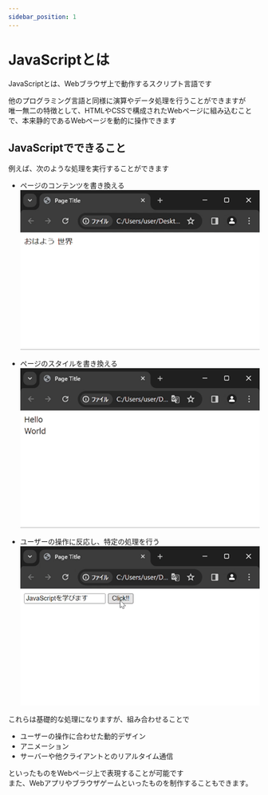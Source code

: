 ```yaml
---
sidebar_position: 1
---
```


# JavaScriptとは  
JavaScriptとは、Webブラウザ上で動作するスクリプト言語です  

他のプログラミング言語と同様に演算やデータ処理を行うことができますが  
唯一無二の特徴として、HTMLやCSSで構成されたWebページに組み込むことで、本来静的であるWebページを動的に操作できます

## JavaScriptでできること
例えば、次のような処理を実行することができます  
- ページのコンテンツを書き換える  
![js](./images/changeHTML.gif)

- ページのスタイルを書き換える  
![js](./images/changeStyle.gif)

- ユーザーの操作に反応し、特定の処理を行う  
![js](./images/userAction.gif)

これらは基礎的な処理になりますが、組み合わせることで  

- ユーザーの操作に合わせた動的デザイン  
- アニメーション  
- サーバーや他クライアントとのリアルタイム通信  

といったものをWebページ上で表現することが可能です  
また、Webアプリやブラウザゲームといったものを制作することもできます。